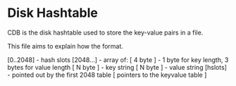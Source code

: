Disk Hashtable
==============

CDB is the disk hashtable used to store the key-value pairs in a file.

This file aims to explain how the format.

[0..2048] - hash slots
[2048...] - array of:
	[ 4 byte ] - 1 byte for key length, 3 bytes for value length
	[ N byte ] - key string
	[ N byte ] - value string
[hslots]  - pointed out by the first 2048 table
	[ pointers to the keyvalue table ]
